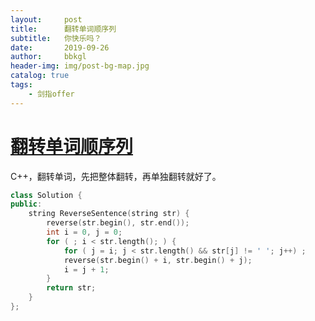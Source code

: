 ```yaml
---
layout:     post
title:      翻转单词顺序列
subtitle:   你快乐吗？
date:       2019-09-26
author:     bbkgl
header-img: img/post-bg-map.jpg
catalog: true
tags:
    - 剑指offer
---
```


# [翻转单词顺序列](https://www.nowcoder.com/practice/3194a4f4cf814f63919d0790578d51f3?tpId=13&tqId=11197&tPage=3&rp=3&ru=/ta/coding-interviews&qru=/ta/coding-interviews/question-ranking )

C++，翻转单词，先把整体翻转，再单独翻转就好了。

```cpp
class Solution {
public:
    string ReverseSentence(string str) {
        reverse(str.begin(), str.end());
        int i = 0, j = 0;
        for ( ; i < str.length(); ) {
            for ( j = i; j < str.length() && str[j] != ' '; j++) ;
            reverse(str.begin() + i, str.begin() + j);
            i = j + 1;
        }
        return str;
    }
};
```






